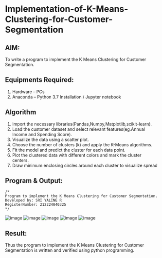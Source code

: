 # Implementation-of-K-Means-Clustering-for-Customer-Segmentation

## AIM:
To write a program to implement the K Means Clustering for Customer Segmentation.

## Equipments Required:
1. Hardware – PCs
2. Anaconda – Python 3.7 Installation / Jupyter notebook

## Algorithm
 1. Import the necessary libraries(Pandas,Numpy,Matplotlib,scikit-learn).
 2. Load the customer dataset and select relevant features(eg.Annual Income and Spending
 Score).
 3. Visualize the data using a scatter plot.
 4. Choose the number of clusters (k) and apply the K-Means algorithms.
 5. Fit the model and predict the cluster for each data point.
 6. Plot the clustered data with different colors and mark the cluster centers.
 7. Draw minimum enclosing circles around each cluster to visualize spread 

## Program & Output:
```
/*
Program to implement the K Means Clustering for Customer Segmentation.
Developed by: SRI YALINE R
RegisterNumber: 212224040325
*/
```
![image](https://github.com/user-attachments/assets/649a086d-fc82-489a-85de-023536a3e80c)
![image](https://github.com/user-attachments/assets/f134f888-2491-415d-bf1f-a36fd4631eb4)
![image](https://github.com/user-attachments/assets/241a1ce9-ebb6-455e-a1c3-5417b3149b0f)
![image](https://github.com/user-attachments/assets/181ed889-bccb-489f-911e-d95c428bd670)
![image](https://github.com/user-attachments/assets/c7ab3586-6078-4a40-b331-3dd9a6d1bf95)


## Result:
Thus the program to implement the K Means Clustering for Customer Segmentation is written and verified using python programming.
